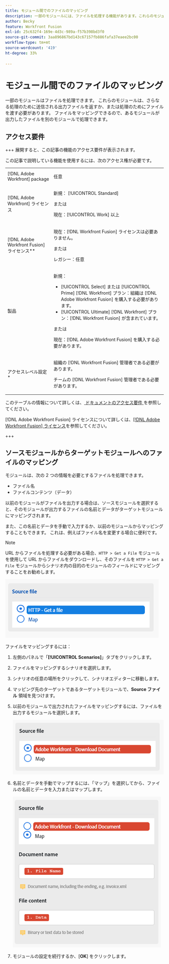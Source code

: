 ```yaml
---
title: モジュール間でのファイルのマッピング
description: 一部のモジュールには、ファイルを処理する機能があります。これらのモジュールは、さらなる処理のために送信される出力ファイルを返すことも、処理のためにファイルを渡すことを要求することもできます。これらのモジュールが連携してファイルを処理できるようにするには、相互にマッピングする必要があります。
author: Becky
feature: Workfront Fusion
exl-id: 25c632f4-169e-4d3c-989a-f57b398bd3f0
source-git-commit: 3aa896867bd143c67157fb886fafa37eaee2bc00
workflow-type: tm+mt
source-wordcount: '419'
ht-degree: 33%

---
```


# モジュール間でのファイルのマッピング

一部のモジュールはファイルを処理できます。 これらのモジュールは、さらなる処理のために送信される出力ファイルを返すか、または処理のためにファイルを渡す必要があります。 ファイルをマッピングできるので、あるモジュールが出力したファイルを別のモジュールで処理できます。

## アクセス要件

+++ 展開すると、この記事の機能のアクセス要件が表示されます。

この記事で説明している機能を使用するには、次のアクセス権が必要です。

<table style="table-layout:auto">
 <col> 
 <col> 
 <tbody> 
  <tr> 
   <td role="rowheader">[!DNL Adobe Workfront] package</td> 
   <td> <p>任意</p> </td> 
  </tr> 
  <tr data-mc-conditions=""> 
   <td role="rowheader">[!DNL Adobe Workfront] ライセンス</td> 
   <td> <p>新規： [!UICONTROL Standard]</p><p>または</p><p>現在：[!UICONTROL Work] 以上</p> </td> 
  </tr> 
  <tr> 
   <td role="rowheader">[!DNL Adobe Workfront Fusion] ライセンス**</td> 
   <td>
   <p>現在：[!DNL Workfront Fusion] ライセンスは必要ありません。</p>
   <p>または</p>
   <p>レガシー：任意 </p>
   </td> 
  </tr> 
  <tr> 
   <td role="rowheader">製品</td> 
   <td>
   <p>新規：</p> <ul><li>[!UICONTROL Select] または [!UICONTROL Prime] [!DNL Workfront] プラン：組織は [!DNL Adobe Workfront Fusion] を購入する必要があります。</li><li>[!UICONTROL Ultimate] [!DNL Workfront] プラン：[!DNL Workfront Fusion] が含まれています。</li></ul>
   <p>または</p>
   <p>現在：[!DNL Adobe Workfront Fusion] を購入する必要があります。</p>
   </td> 
  </tr>
  <tr data-mc-conditions=""> 
   <td role="rowheader">アクセスレベル設定*</td> 
   <td> 
     <p>組織の [!DNL Workfront Fusion] 管理者である必要があります。</p>
     <p>チームの [!DNL Workfront Fusion] 管理者である必要があります。</p>
   </td> 
  </tr> 
   </td> 
  </tr> 
 </tbody> 
</table>

このテーブルの情報について詳しくは、[ ドキュメントのアクセス要件 ](/help/workfront-fusion/references/licenses-and-roles/access-level-requirements-in-documentation.md) を参照してください。

[!DNL Adobe Workfront Fusion] ライセンスについて詳しくは、[[!DNL Adobe Workfront Fusion] ライセンス](/help/workfront-fusion/set-up-and-manage-workfront-fusion/licensing-operations-overview/license-automation-vs-integration.md)を参照してください。

+++

## ソースモジュールからターゲットモジュールへのファイルのマッピング

モジュールは、次の 2 つの情報を必要とするファイルを処理できます。

* ファイル名
* ファイルコンテンツ（データ）

以前のモジュールがファイルを出力する場合は、ソースモジュールを選択すると、そのモジュールが出力するファイルの名前とデータがターゲットモジュールにマッピングされます。

また、この名前とデータを手動で入力するか、以前のモジュールからマッピングすることもできます。 これは、例えばファイル名を変更する場合に便利です。

>[!NOTE]
>
>URL からファイルを処理する必要がある場合、`HTTP > Get a File` モジュールを使用して URL からファイルをダウンロードし、そのファイルを `HTTP > Get a File` モジュールからシナリオ内の目的のモジュールのフィールドにマッピングすることをお勧めします。
>
>![ マップファイル ](assets/map-source-file.png)

ファイルをマッピングするには：

1. 左側のパネルで「**[!UICONTROL Scenarios]**」タブをクリックします。
1. ファイルをマッピングするシナリオを選択します。
1. シナリオの任意の場所をクリックして、シナリオエディターに移動します。
1. マッピング先のターゲットであるターゲットモジュールで、**Source ファイル** 領域を見つけます。
1. 以前のモジュールで出力されたファイルをマッピングするには、ファイルを出力するモジュールを選択します。

   ![Workfront ダウンロード ドキュメント ](assets/wf-download-document.png)

1. 名前とデータを手動でマップするには、「マップ」を選択してから、ファイルの名前とデータを入力またはマップします。

   ![ マップオプションを使用 ](assets/use-the-map-option.png)

1. モジュールの設定を続行するか、[**OK**] をクリックします。
